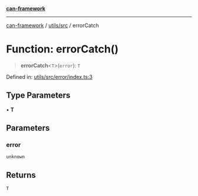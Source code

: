 [**can-framework**](../../../README.md)

***

[can-framework](../../../modules.md) / [utils/src](../README.md) / errorCatch

# Function: errorCatch()

> **errorCatch**\<`T`\>(`error`): `T`

Defined in: [utils/src/error/index.ts:3](https://github.com/acanowl/acanowl-framework/blob/c79152f4a5639ba2e312f011a139bf95a1b76935/packages/utils/src/error/index.ts#L3)

## Type Parameters

• **T**

## Parameters

### error

`unknown`

## Returns

`T`
